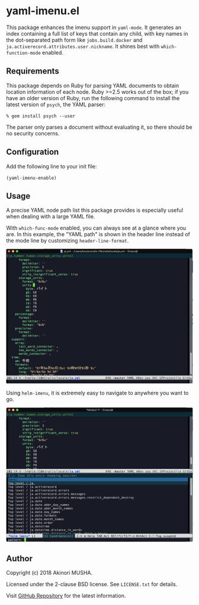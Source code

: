 # yaml-imenu.el

This package enhances the imenu support in `yaml-mode`.  It generates
an index containing a full list of keys that contain any child, with
key names in the dot-separated path form like `jobs.build.docker` and
`ja.activerecord.attributes.user.nickname`.  It shines best with
`which-function-mode` enabled.

## Requirements

This package depends on Ruby for parsing YAML documents to obtain
location information of each node.  Ruby >=2.5 works out of the box;
if you have an older version of Ruby, run the following command to
install the latest version of `psych`, the YAML parser:

```console
% gem install psych --user
```

The parser only parses a document without evaluating it, so there
should be no security concerns.

## Configuration

Add the following line to your init file:

```elisp
(yaml-imenu-enable)
```

## Usage

A precise YAML node path list this package provides is especially
useful when dealing with a large YAML file.

With `which-func-mode` enabled, you can always see at a glance where
you are.  In this example, the "YAML path" is shown in the header line
instead of the mode line by customizing `header-line-format`.

![With which-func-mode](./images/which-func.png "With which-func-mode")

Using `helm-imenu`, it is extremely easy to navigate to anywhere you
want to go.

![With helm-imenu](./images/helm-imenu.png "With helm-imenu")

## Author

Copyright (c) 2018 Akinori MUSHA.

Licensed under the 2-clause BSD license.  See `LICENSE.txt` for
details.

Visit [GitHub Repository](https://github.com/knu/yaml-imenu.el) for
the latest information.
